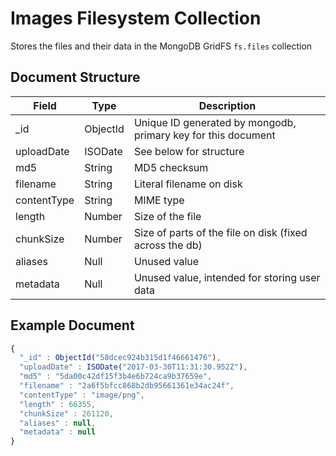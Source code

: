 # Images Filesystem Collection

Stores the files and their data in the MongoDB GridFS `fs.files` collection

## Document Structure

| Field        | Type     | Description                                                      |
|--------------|----------|------------------------------------------------------------------|
| _id          | ObjectId | Unique ID generated by mongodb, primary key for this document    |
| uploadDate   | ISODate  | See below for structure                                          |
| md5          | String   | MD5 checksum                                                     |
| filename     | String   | Literal filename on disk                                         |
| contentType  | String   | MIME type                                                        |
| length       | Number   | Size of the file                                                 |
| chunkSize    | Number   | Size of parts of the file on disk (fixed across the db)          |
| aliases      | Null     | Unused value                                                     |
| metadata     | Null     | Unused value, intended for storing user data                     |

## Example Document

```js
{
  "_id" : ObjectId("58dcec924b315d1f46661476"),
  "uploadDate" : ISODate("2017-03-30T11:31:30.952Z"),
  "md5" : "5da00c42df15f3b4e6b724ca9b37659e",
  "filename" : "2a6f5bfcc868b2db95661361e34ac24f",
  "contentType" : "image/png",
  "length" : 66355,
  "chunkSize" : 261120,
  "aliases" : null,
  "metadata" : null
}
```
